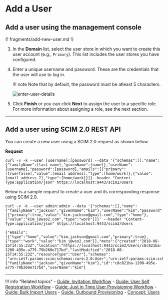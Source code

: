 # Add a User

## Add a user using the management console

{! fragments/add-new-user.md !}

3. In the **Domain** list, select the user store in which you want to create this user account (e.g., `Primary`). This list includes the user stores you have configured. 

4. Enter a unique username and password. These are the credentials that the user will use to log in. 

    !!! note
        Note that by default, the password must be atleast 5 characters.

    ![enter-user-details](../../../assets/img/guides/enter-user-details.png)

5. Click **Finish** or you can click **Next** to assign the user to a specific role. For more information about assigning a role, see the next section. 


---

## Add a user using SCIM 2.0 REST API

You can create a new user using a SCIM 2.0 request as shown below. 

**Request**

```curl
curl -v -k --user [username]:[password] --data '{"schemas":[],"name":{"familyName":[last name],"givenName":[name]},"userName":[username],"password":[password],"emails":[{"primary":[true/false],"value":[email address],"type":[home/work]},{"value":[email address 2],"type":[home/work]}]}--header "Content-Type:application/json" https://localhost:9443/scim2/Users
```

Below is a sample request to create a user and its corresponding response using SCIM 2.0. 

```tab="Sample Request"
curl -v -k --user admin:admin --data '{"schemas":[],"name":{"familyName":"jackson","givenName":"kim"},"userName":"kim","password":"kimwso2","emails":[{"primary":true,"value":"kim.jackson@gmail.com","type":"home"},{"value":"kim_j@wso2.com","type":"work"}]}' --header "Content-Type:application/json" https://localhost:9443/scim2/Users
```

```tab="Sample Response"
{"emails":[{"type":"home","value":"kim.jackson@gmail.com","primary":true},{"type":"work","value":"kim_j@wso2.com"}],"meta":{"created":"2018-08-15T14:55:23Z","location":"https://localhost:9443/scim2/Users/c8c821ba-1200-495e-a775-79b260e717bd","lastModified":"2018-08-15T14:55:23Z","resourceType":"User"},"schemas":["urn:ietf:params:scim:schemas:core:2.0:User","urn:ietf:params:scim:schemas:extension:enterprise:2.0:User"],"name":{"familyName":"jackson","givenName":"kim"},"id":"c8c821ba-1200-495e-a775-79b260e717bd","userName":"kim"}
```

---

!!! info "Related topics"
    - [Guide: Invitation Workflow](../../../guides/identity-lifecycles/invitation-workflow) 
    - [Guide: User Self Registration Workflow](../../../guides/identity-lifecycles/self-registration-workflow)
    - [Guide: Just in Time User Provisioning Workflow](../../../guides/identity-lifecycles/jit-workflow/)
    - [Guide: Bulk Import Users](../../../guides/identity-lifecycles/import-users)
    - [Guide: Outbound Provisioning](../../../guides/identity-lifecycles/outbound-provisioning)
    - [Concept: Users](../../../references/concepts/user-management/users)
    <!--- [Guide: Email Templates](TODO:dev-portal-link)--->